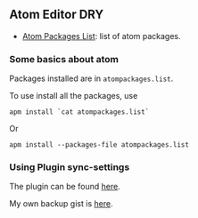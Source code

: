 ## Atom Editor DRY


* [Atom Packages List](atompackages.list): list of atom packages.


### Some basics about atom

Packages installed are in `atompackages.list`.

To use install all the packages, use

```
apm install `cat atompackages.list`
```

Or

```
apm install --packages-file atompackages.list
```

### Using Plugin sync-settings


The plugin can be found [here](https://atom.io/packages/sync-settings).


My own backup gist is [here](https://gist.github.com/emptymalei/1646e6ed39a74b66539c).
